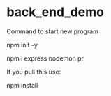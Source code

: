 # back_end_demo

Command to start new program

npm init -y

npm i express nodemon pr

If you pull this use:

npm install
